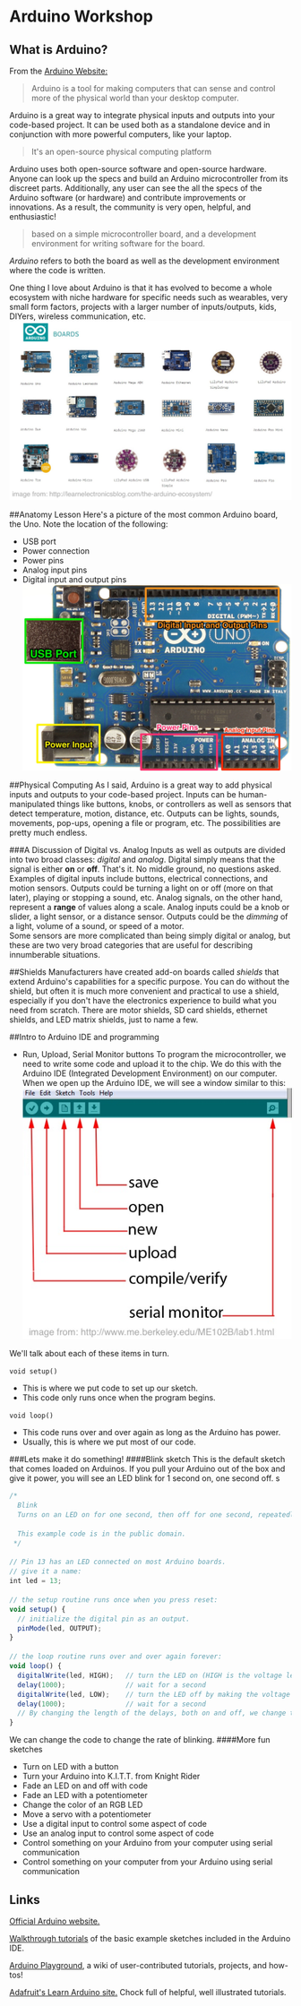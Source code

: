# Arduino Workshop

## What is Arduino?
From the [Arduino Website:](http://www.arduino.cc/en/Guide/Introduction)
> Arduino is a tool for making computers that can sense and control more of the physical world than your desktop computer. 

Arduino is a great way to integrate physical inputs and outputs into your code-based project.  It can be used both as a standalone device and in conjunction with more powerful computers, like your laptop.

> It's an open-source physical computing platform

Arduino uses both open-source software and open-source hardware.  Anyone can look up the specs and build an Arduino microcontroller from its discreet parts.  Additionally, any user can see the all the specs of the Arduino software (or hardware) and contribute improvements or innovations.  As a result, the community is very open, helpful, and enthusiastic!

> based on a simple microcontroller board, and a development environment for writing software for the board.

*Arduino* refers to both the board as well as the development environment where the code is written.

One thing I love about Arduino is that it has evolved to become a whole ecosystem with niche hardware for specific needs such as wearables, very small form factors, projects with a larger number of inputs/outputs, kids, DIYers, wireless communication, etc.
![alt text][ecosystem]

##Anatomy Lesson
Here's a picture of the most common Arduino board, the Uno.  Note the location of the following:
- USB port
- Power connection
- Power pins
- Analog input pins
- Digital input and output pins
![alt text][unoAnatomy]

##Physical Computing
As I said, Arduino is a great way to add physical inputs and outputs to your code-based project.  Inputs can be human-manipulated things like buttons, knobs, or controllers as well as sensors that detect temperature, motion, distance, etc.  Outputs can be lights, sounds, movements, pop-ups, opening a file or program, etc.  The possibilities are pretty much endless.

###A Discussion of Digital vs. Analog
Inputs as well as outputs are divided into two broad classes: *digital* and *analog*.  Digital simply means that the signal is either **on** or **off**.  That's it.  No middle ground, no questions asked.  Examples of digital inputs include buttons, electrical connections, and motion sensors.  Outputs could be turning a light on or off (more on that later), playing or stopping a sound, etc.
Analog signals, on the other hand, represent a **range** of values along a scale.  Analog inputs could be a knob or slider, a light sensor, or a distance sensor.  Outputs could be the *dimming* of a light, volume of a sound, or speed of a motor.  
Some sensors are more complicated than being simply digital or analog, but these are two very broad categories that are useful for describing innumberable situations.

##Shields
Manufacturers have created add-on boards called *shields* that extend Arduino's capabilities for a specific purpose.  You can do without the shield, but often it is much more convenient and practical to use a shield, especially if you don't have the electronics experience to build what you need from scratch.  There are motor shields, SD card shields, ethernet shields, and LED matrix shields, just to name a few.

##Intro to Arduino IDE and programming
- Run, Upload, Serial Monitor buttons
To program the microcontroller, we need to write some code and upload it to the chip.  We do this with the Arduino IDE (Integrated Development Environment) on our computer.  When we open up the Arduino IDE, we will see a window similar to this:
![alt text][arduinoIDE]

We'll talk about each of these items in turn.

`void setup()`
- This is where we put code to set up our sketch.
- This code only runs once when the program begins.

`void loop()`
- This code runs over and over again as long as the Arduino has power.
- Usually, this is where we put most of our code.

###Lets make it do something!
####Blink sketch
This is the default sketch that comes loaded on Arduinos.  If you pull your Arduino out of the box and give it power, you will see an LED blink for 1 second on, one second off.
s
```javascript
/*
  Blink
  Turns on an LED on for one second, then off for one second, repeatedly.
 
  This example code is in the public domain.
 */
 
// Pin 13 has an LED connected on most Arduino boards.
// give it a name:
int led = 13;

// the setup routine runs once when you press reset:
void setup() {                
  // initialize the digital pin as an output.
  pinMode(led, OUTPUT);     
}

// the loop routine runs over and over again forever:
void loop() {
  digitalWrite(led, HIGH);   // turn the LED on (HIGH is the voltage level)
  delay(1000);               // wait for a second
  digitalWrite(led, LOW);    // turn the LED off by making the voltage LOW
  delay(1000);               // wait for a second
  // By changing the length of the delays, both on and off, we change the LED's blink rate.
}
```

We can change the code to change the rate of blinking.
####More fun sketches
- Turn on LED with a button
- Turn your Arduino into K.I.T.T. from Knight Rider
- Fade an LED on and off with code
- Fade an LED with a potentiometer
- Change the color of an RGB LED
- Move a servo with a potentiometer
- Use a digital input to control some aspect of code
- Use an analog input to control some aspect of code
- Control something on your Arduino from your computer using serial communication
- Control something on your computer from your Arduino using serial communication

## Links
[Official Arduino website.][1]

[Walkthrough tutorials][2] of the basic example sketches included in the Arduino IDE.

[Arduino Playground][3], a wiki of user-contributed tutorials, projects, and how-tos!

[Adafruit's Learn Arduino site.][4] Chock full of helpful, well illustrated tutorials.


[1]: http://www.arduino.cc/
[2]: http://www.arduino.cc/en/Tutorial/HomePage
[3]: http://playground.arduino.cc/
[4]: https://learn.adafruit.com/category/learn-arduino
[ecosystem]: https://github.com/noahcoleman/ArduinoWorkshop/blob/master/assets/img/Arduino-Boards.jpg "Arduino Ecosystem"
[unoAnatomy]: https://github.com/noahcoleman/ArduinoWorkshop/blob/master/assets/img/UnoMarkup.jpg "Anatomy of the Arduino Uno R3"
[arduinoIDE]: https://github.com/noahcoleman/ArduinoWorkshop/blob/master/assets/img/arduinoIDE.jpg "Arduino IDE"
